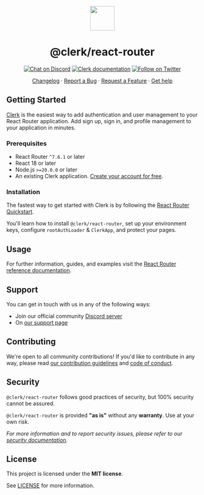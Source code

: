 <p align="center">
  <a href="https://clerk.com?utm_source=github&utm_medium=clerk_react-router" target="_blank" rel="noopener noreferrer">
    <picture>
      <source media="(prefers-color-scheme: dark)" srcset="https://images.clerk.com/static/logo-dark-mode-400x400.png">
      <img src="https://images.clerk.com/static/logo-light-mode-400x400.png" height="64">
    </picture>
  </a>
  <br />
  <h1 align="center">@clerk/react-router</h1>
</p>

<div align="center">

[![Chat on Discord](https://img.shields.io/discord/856971667393609759.svg?logo=discord)](https://clerk.com/discord)
[![Clerk documentation](https://img.shields.io/badge/documentation-clerk-green.svg)](https://clerk.com/docs?utm_source=github&utm_medium=clerk_react-router)
[![Follow on Twitter](https://img.shields.io/twitter/follow/ClerkDev?style=social)](https://twitter.com/intent/follow?screen_name=ClerkDev)

[Changelog](https://github.com/clerk/javascript/blob/main/packages/react-router/CHANGELOG.md)
·
[Report a Bug](https://github.com/clerk/javascript/issues/new?assignees=&labels=needs-triage&projects=&template=BUG_REPORT.yml)
·
[Request a Feature](https://feedback.clerk.com/roadmap)
·
[Get help](https://clerk.com/contact/support?utm_source=github&utm_medium=clerk_react-router)

</div>

## Getting Started

[Clerk](https://clerk.com/?utm_source=github&utm_medium=clerk_react-router) is the easiest way to add authentication and user management to your React Router application. Add sign up, sign in, and profile management to your application in minutes.

### Prerequisites

- React Router `^7.6.1` or later
- React 18 or later
- Node.js `>=20.0.0` or later
- An existing Clerk application. [Create your account for free](https://dashboard.clerk.com/sign-up?utm_source=github&utm_medium=clerk_react-router).

### Installation

The fastest way to get started with Clerk is by following the [React Router Quickstart](https://clerk.com/docs/quickstarts/react-router?utm_source=github&utm_medium=clerk_react-router).

You'll learn how to install `@clerk/react-router`, set up your environment keys, configure `rootAuthLoader` & `ClerkApp`, and protect your pages.

## Usage

For further information, guides, and examples visit the [React Router reference documentation](https://clerk.com/docs/references/react-router/overview?utm_source=github&utm_medium=clerk_react-router).

## Support

You can get in touch with us in any of the following ways:

- Join our official community [Discord server](https://clerk.com/discord)
- On [our support page](https://clerk.com/contact/support?utm_source=github&utm_medium=clerk_react-router)

## Contributing

We're open to all community contributions! If you'd like to contribute in any way, please read [our contribution guidelines](https://github.com/clerk/javascript/blob/main/docs/CONTRIBUTING.md) and [code of conduct](https://github.com/clerk/javascript/blob/main/docs/CODE_OF_CONDUCT.md).

## Security

`@clerk/react-router` follows good practices of security, but 100% security cannot be assured.

`@clerk/react-router` is provided **"as is"** without any **warranty**. Use at your own risk.

_For more information and to report security issues, please refer to our [security documentation](https://github.com/clerk/javascript/blob/main/docs/SECURITY.md)._

## License

This project is licensed under the **MIT license**.

See [LICENSE](https://github.com/clerk/javascript/blob/main/packages/react-router/LICENSE) for more information.
